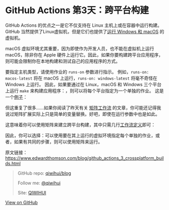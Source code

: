 # GitHub Actions 第3天：跨平台构建


GitHub Actions 的优点之一是它不仅支持在 Linux 主机上或在容器中运行构建。GitHub 当然提供了Linux虚拟机，但是它们也提供了[运行 Windows 和 macOS](https://help.github.com/en/actions/automating-your-workflow-with-github-actions/virtual-environments-for-github-hosted-runners) 的虚拟机。

macOS 虚拟环境尤其重要，因为即使作为开发人员，也不能在虚拟机上运行 macOS，除非你在 Apple 硬件上运行它。因此，如果你要构建跨平台应用程序，则可能会限制你在本地构建和测试自己的应用程序的方式。

<!--more-->

要指定主机类型，请使用作业的 `runs-on` 参数进行指示。 例如，`runs-on: macos-latest` 将在 macOS 上运行，`runs-on: windows-latest` 将毫不奇怪在 Windows 上运行。 因此，如果要通过在 Linux，macOS 和 Windows 三个平台上运行 `make` 来构建应用程序：，则可以将每个平台指定为一个单独的作业。 这是一个[例子](https://gist.github.com/ethomson/54e3832bcb391edb752169b370716854)：

<script src="https://gist.github.com/ethomson/54e3832bcb391edb752169b370716854.js"></script>

但这重复了很多……如果你阅读了昨天有关 [矩阵工作流](https://qiwihui.com/qiwihui-blog-85/) 的文章，你可能还记得我说过矩阵扩展实际上只是简单的变量替换。好吧，即使在运行参数中也是如此。

这意味着你可以使用矩阵来建立跨平台构建，其中只需几行[工作流定义](https://gist.github.com/ethomson/ee209ef3bad14996d43d0ccf22563bd1)即可：

<script src="https://gist.github.com/ethomson/ee209ef3bad14996d43d0ccf22563bd1.js"></script>

因此，你可以选择：可以使用要在其上运行的虚拟环境指定每个单独的作业，或者，如果有共同的步骤，则可以使用矩阵来运行。

原文链接：https://www.edwardthomson.com/blog/github_actions_3_crossplatform_builds.html


> GitHub repo: [qiwihui/blog](https://github.com/qiwihui/blog)
>
> Follow me: [@qiwihui](https://github.com/qiwihui)
>
> Site: [QIWIHUI](https://qiwihui.com)


[View on GitHub](https://github.com/qiwihui/blog/issues/86)


